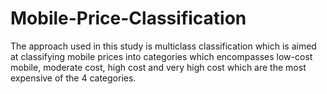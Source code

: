# Mobile-Price-Classification
The approach used in this study is multiclass classification which is aimed at classifying mobile prices into categories which encompasses low-cost mobile, moderate cost, high cost and very high cost which are the most expensive of the 4 categories.

